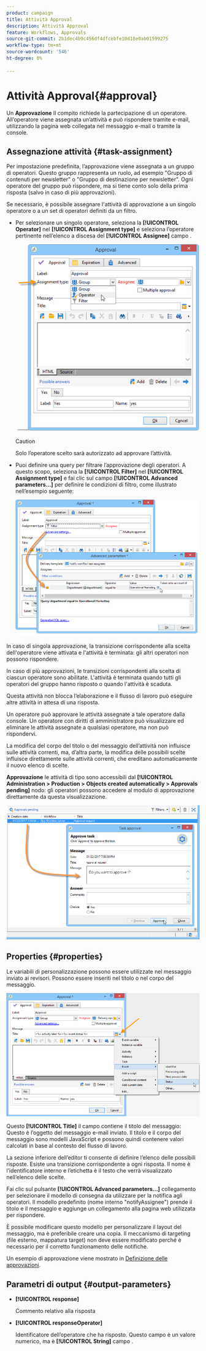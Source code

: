 ```yaml
---
product: campaign
title: Attività Approval
description: Attività Approval
feature: Workflows, Approvals
source-git-commit: 2b1dec4b9c456df4dfcebfe10d18e0ab01599275
workflow-type: tm+mt
source-wordcount: '546'
ht-degree: 0%

---
```


# Attività Approval{#approval}



Un **Approvazione** Il compito richiede la partecipazione di un operatore. All’operatore viene assegnata un’attività e può rispondere tramite e-mail, utilizzando la pagina web collegata nel messaggio e-mail o tramite la console.

## Assegnazione attività {#task-assignment}

Per impostazione predefinita, l’approvazione viene assegnata a un gruppo di operatori. Questo gruppo rappresenta un ruolo, ad esempio &quot;Gruppo di contenuti per newsletter&quot; o &quot;Gruppo di destinazione per newsletter&quot;. Ogni operatore del gruppo può rispondere, ma si tiene conto solo della prima risposta (salvo in caso di più approvazioni).

Se necessario, è possibile assegnare l&#39;attività di approvazione a un singolo operatore o a un set di operatori definiti da un filtro.

* Per selezionare un singolo operatore, seleziona la **[!UICONTROL Operator]** nel **[!UICONTROL Assignment type]** e seleziona l’operatore pertinente nell’elenco a discesa del **[!UICONTROL Assignee]** campo .

   ![](assets/s_advuser_validation_box_assign.png)

   >[!CAUTION]
   >
   >Solo l’operatore scelto sarà autorizzato ad approvare l’attività.

* Puoi definire una query per filtrare l’approvazione degli operatori. A questo scopo, seleziona la **[!UICONTROL Filter]** nel **[!UICONTROL Assignment type]** e fai clic sul campo **[!UICONTROL Advanced parameters...]** per definire le condizioni di filtro, come illustrato nell’esempio seguente:

   ![](assets/s_advuser_validation_box_filter.png)

In caso di singola approvazione, la transizione corrispondente alla scelta dell&#39;operatore viene attivata e l&#39;attività è terminata: gli altri operatori non possono rispondere.

In caso di più approvazioni, le transizioni corrispondenti alla scelta di ciascun operatore sono abilitate. L&#39;attività è terminata quando tutti gli operatori del gruppo hanno risposto o quando l&#39;attività è scaduta.

Questa attività non blocca l’elaborazione e il flusso di lavoro può eseguire altre attività in attesa di una risposta.

Un operatore può approvare le attività assegnate a tale operatore dalla console. Un operatore con diritti di amministratore può visualizzare ed eliminare le attività assegnate a qualsiasi operatore, ma non può rispondervi.

La modifica del corpo del titolo o del messaggio dell’attività non influisce sulle attività correnti, ma, d’altra parte, la modifica delle possibili scelte influisce direttamente sulle attività correnti, che ereditano automaticamente il nuovo elenco di scelte.

**Approvazione** le attività di tipo sono accessibili dal **[!UICONTROL Administration > Production > Objects created automatically > Approvals pending]** nodo: gli operatori possono accedere al modulo di approvazione direttamente da questa visualizzazione.

![](assets/s_advuser_validation_from_console.png)

## Properties {#properties}

Le variabili di personalizzazione possono essere utilizzate nel messaggio inviato ai revisori. Possono essere inseriti nel titolo o nel corpo del messaggio.

![](assets/edit_validation.png)

Questo **[!UICONTROL Title]** il campo contiene il titolo del messaggio: Questo è l’oggetto del messaggio e-mail inviato. Il titolo e il corpo del messaggio sono modelli JavaScript e possono quindi contenere valori calcolati in base al contesto del flusso di lavoro.

La sezione inferiore dell’editor ti consente di definire l’elenco delle possibili risposte. Esiste una transizione corrispondente a ogni risposta. Il nome è l’identificatore interno e l’etichetta è il testo che verrà visualizzato nell’elenco delle scelte.

Fai clic sul pulsante **[!UICONTROL Advanced parameters...]** collegamento per selezionare il modello di consegna da utilizzare per la notifica agli operatori. Il modello predefinito (nome interno &quot;notifyAssignee&quot;) prende il titolo e il messaggio e aggiunge un collegamento alla pagina web utilizzata per rispondere.

È possibile modificare questo modello per personalizzare il layout del messaggio, ma è preferibile creare una copia. Il meccanismo di targeting (file esterno, mappatura target) non deve essere modificato perché è necessario per il corretto funzionamento delle notifiche.

Un esempio di approvazione viene mostrato in [Definizione delle approvazioni](define-approvals.md).

## Parametri di output {#output-parameters}

* **[!UICONTROL response]**

   Commento relativo alla risposta

* **[!UICONTROL responseOperator]**

   Identificatore dell’operatore che ha risposto. Questo campo è un valore numerico, ma è **[!UICONTROL String]** campo .
